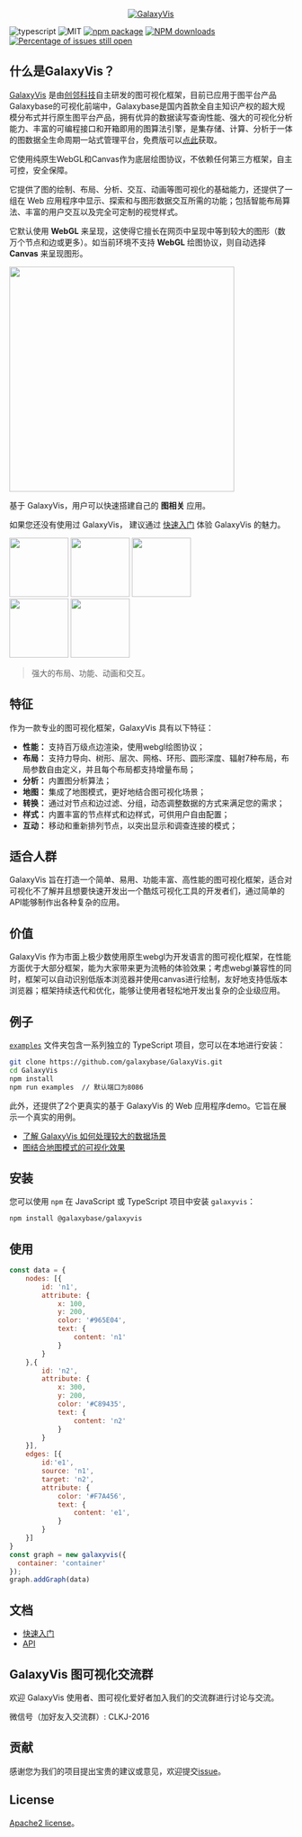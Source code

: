 <p>
    <p align="center">
        <a href="">
            <img alt="GalaxyVis" src="https://www.galaxybase.com/public/galaxyvis-logo-big.png">
        </a>
    </p>
</p>

![typescript](https://img.shields.io/badge/language-typescript-red.svg) ![MIT](https://img.shields.io/badge/license-Apache2-000000.svg) [![npm package](https://img.shields.io/npm/v/@galaxybase/galaxyvis.svg)](https://www.npmjs.com/package/@galaxybase/galaxyvis) [![NPM downloads](https://img.shields.io/npm/dm/@galaxybase/galaxyvis.svg)](https://npmjs.org/package/@galaxybase/galaxyvis) [![Percentage of issues still open](https://isitmaintained.com/badge/open/galaxybase/galaxyvis.svg)](http://isitmaintained.com/project/galaxybase/galaxyvis)

## 什么是GalaxyVis？

[GalaxyVis](https://galaxyvis.com/) 是由[创邻科技](https://www.galaxybase.com/)自主研发的图可视化框架，目前已应用于图平台产品Galaxybase的可视化前端中，Galaxybase是国内首款全自主知识产权的超大规模分布式并行原生图平台产品，拥有优异的数据读写查询性能、强⼤的可视化分析能⼒、丰富的可编程接⼝和开箱即用的图算法引擎，是集存储、计算、分析于一体的图数据全⽣命周期⼀站式管理平台，免费版可以[点此](https://www.galaxybase.com/download)获取。

它使用纯原生WebGL和Canvas作为底层绘图协议，不依赖任何第三方框架，自主可控，安全保障。

它提供了图的绘制、布局、分析、交互、动画等图可视化的基础能力，还提供了一组在 Web 应用程序中显示、探索和与图形数据交互所需的功能；包括智能布局算法、丰富的用户交互以及完全可定制的视觉样式。

它默认使用 **WebGL** 来呈现，这使得它擅长在网页中呈现中等到较大的图形（数万个节点和边或更多）。如当前环境不支持 **WebGL** 绘图协议，则自动选择 **Canvas** 来呈现图形。

<img src="https://galaxyvis.com/assets/example.png" height="400"/>

基于 GalaxyVis，用户可以快速搭建自己的 **图相关** 应用。

如果您还没有使用过 GalaxyVis， 建议通过 [快速入门](https://galaxyvis.com/Quickstart) 体验 GalaxyVis 的魅力。

<img src="https://galaxyvis.com/assets/布局.gif" height="105"/>
<img src="https://galaxyvis.com/assets/增量布局.gif" height="105"/>
<img src="https://galaxyvis.com/assets/地图.gif" height="105"/>

<br >

<img src="https://galaxyvis.com/assets/多选-合并点.gif" height="105"/>
<img src="https://galaxyvis.com/assets/一度高亮.gif" height="105"/>

>  强大的布局、功能、动画和交互。

## 特征
作为一款专业的图可视化框架，GalaxyVis 具有以下特征：

- **性能：** 支持百万级点边渲染，使用webgl绘图协议；
- **布局：** 支持力导向、树形、层次、网格、环形、圆形深度、辐射7种布局，布局参数自由定义，并且每个布局都支持增量布局；
- **分析：** 内置图分析算法；
- **地图：** 集成了地图模式，更好地结合图可视化场景；
- **转换：** 通过对节点和边过滤、分组，动态调整数据的方式来满足您的需求；
- **样式：** 内置丰富的节点样式和边样式，可供用户自由配置；
- **互动：** 移动和重新排列节点，以突出显示和调查连接的模式；

## 适合人群
GalaxyVis 旨在打造一个简单、易用、功能丰富、高性能的图可视化框架，适合对可视化不了解并且想要快速开发出一个酷炫可视化工具的开发者们，通过简单的API能够制作出各种复杂的应用。

## 价值

GalaxyVis 作为市面上极少数使用原生webgl为开发语言的图可视化框架，在性能方面优于大部分框架，能为大家带来更为流畅的体验效果；考虑webgl兼容性的同时，框架可以自动识别低版本浏览器并使用canvas进行绘制，友好地支持低版本浏览器；框架持续迭代和优化，能够让使用者轻松地开发出复杂的企业级应用。


## 例子
[`examples`](./examples) 文件夹包含一系列独立的 TypeScript 项目，您可以在本地进行安装：

```bash
git clone https://github.com/galaxybase/GalaxyVis.git
cd GalaxyVis
npm install
npm run examples  // 默认端口为8086
```

此外，还提供了2个更真实的基于 GalaxyVis 的 Web 应用程序demo。它旨在展示一个真实的用例。

- [了解 GalaxyVis 如何处理较大的数据场景](https://galaxyvis.com/demo/)
- [图结合地图模式的可视化效果](https://galaxyvis.com/demo/geo)

## 安装

您可以使用 `npm` 在 JavaScript 或 TypeScript 项目中安装 `galaxyvis`：

```bash
npm install @galaxybase/galaxyvis
```

## 使用

```javascript
const data = {
    nodes: [{
        id: 'n1',
        attribute: {
            x: 100,
            y: 200,
            color: '#965E04',
            text: {
                content: 'n1'
            }
        }
    },{
        id: 'n2',
        attribute: {
            x: 300,
            y: 200,
            color: '#C89435',
            text: {
                content: 'n2'
            }
        }
    }],
    edges: [{
        id:'e1',
        source: 'n1',
        target: 'n2',
        attribute: {
            color: '#F7A456',
            text: {
                content: 'e1',
            }
        }
    }]
}
const graph = new galaxyvis({
  container: 'container'
});
graph.addGraph(data)
```

## 文档

- [快速入门](https://galaxyvis.com/Quickstart)
- [API](https://galaxyvis.com/Graph)


## GalaxyVis 图可视化交流群

欢迎 GalaxyVis 使用者、图可视化爱好者加入我们的交流群进行讨论与交流。

微信号（加好友入交流群）: CLKJ-2016

## 贡献

感谢您为我们的项目提出宝贵的建议或意见，欢迎提交[issue](https://github.com/galaxybase/GalaxyVis/issues)。

## License
[Apache2 license](./LICENSE)。


    